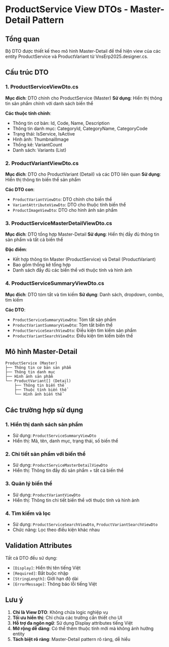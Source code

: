 # ProductService View DTOs - Master-Detail Pattern

## Tổng quan
Bộ DTO được thiết kế theo mô hình Master-Detail để thể hiện view của các entity ProductService và ProductVariant từ VnsErp2025.designer.cs.

## Cấu trúc DTO

### 1. ProductServiceViewDto.cs
**Mục đích**: DTO chính cho ProductService (Master)
**Sử dụng**: Hiển thị thông tin sản phẩm chính với danh sách biến thể

**Các thuộc tính chính**:
- Thông tin cơ bản: Id, Code, Name, Description
- Thông tin danh mục: CategoryId, CategoryName, CategoryCode
- Trạng thái: IsService, IsActive
- Hình ảnh: ThumbnailImage
- Thống kê: VariantCount
- Danh sách: Variants (List<ProductVariantViewDto>)

### 2. ProductVariantViewDto.cs
**Mục đích**: DTO cho ProductVariant (Detail) và các DTO liên quan
**Sử dụng**: Hiển thị thông tin biến thể sản phẩm

**Các DTO con**:
- `ProductVariantViewDto`: DTO chính cho biến thể
- `VariantAttributeViewDto`: DTO cho thuộc tính biến thể
- `ProductImageViewDto`: DTO cho hình ảnh sản phẩm

### 3. ProductServiceMasterDetailViewDto.cs
**Mục đích**: DTO tổng hợp Master-Detail
**Sử dụng**: Hiển thị đầy đủ thông tin sản phẩm và tất cả biến thể

**Đặc điểm**:
- Kết hợp thông tin Master (ProductService) và Detail (ProductVariant)
- Bao gồm thống kê tổng hợp
- Danh sách đầy đủ các biến thể với thuộc tính và hình ảnh

### 4. ProductServiceSummaryViewDto.cs
**Mục đích**: DTO tóm tắt và tìm kiếm
**Sử dụng**: Danh sách, dropdown, combo, tìm kiếm

**Các DTO**:
- `ProductServiceSummaryViewDto`: Tóm tắt sản phẩm
- `ProductVariantSummaryViewDto`: Tóm tắt biến thể
- `ProductServiceSearchViewDto`: Điều kiện tìm kiếm sản phẩm
- `ProductVariantSearchViewDto`: Điều kiện tìm kiếm biến thể

## Mô hình Master-Detail

```
ProductService (Master)
├── Thông tin cơ bản sản phẩm
├── Thông tin danh mục
├── Hình ảnh sản phẩm
└── ProductVariant[] (Detail)
    ├── Thông tin biến thể
    ├── Thuộc tính biến thể
    └── Hình ảnh biến thể
```

## Các trường hợp sử dụng

### 1. Hiển thị danh sách sản phẩm
- Sử dụng: `ProductServiceSummaryViewDto`
- Hiển thị: Mã, tên, danh mục, trạng thái, số biến thể

### 2. Chi tiết sản phẩm với biến thể
- Sử dụng: `ProductServiceMasterDetailViewDto`
- Hiển thị: Thông tin đầy đủ sản phẩm + tất cả biến thể

### 3. Quản lý biến thể
- Sử dụng: `ProductVariantViewDto`
- Hiển thị: Thông tin chi tiết biến thể với thuộc tính và hình ảnh

### 4. Tìm kiếm và lọc
- Sử dụng: `ProductServiceSearchViewDto`, `ProductVariantSearchViewDto`
- Chức năng: Lọc theo điều kiện khác nhau

## Validation Attributes

Tất cả DTO đều sử dụng:
- `[Display]`: Hiển thị tên tiếng Việt
- `[Required]`: Bắt buộc nhập
- `[StringLength]`: Giới hạn độ dài
- `[ErrorMessage]`: Thông báo lỗi tiếng Việt

## Lưu ý

1. **Chỉ là View DTO**: Không chứa logic nghiệp vụ
2. **Tối ưu hiển thị**: Chỉ chứa các trường cần thiết cho UI
3. **Hỗ trợ đa ngôn ngữ**: Sử dụng Display attributes tiếng Việt
4. **Mở rộng dễ dàng**: Có thể thêm thuộc tính mới mà không ảnh hưởng entity
5. **Tách biệt rõ ràng**: Master-Detail pattern rõ ràng, dễ hiểu

